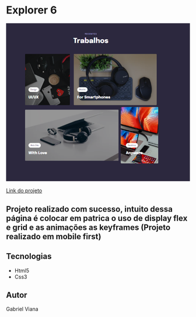 <h1>Explorer 6</h1>

<img src="./images/Captura de tela 2022-06-07 194430.png" alt="">
<br>

<a href="https://vianagabriel.github.io/Explorer-6/">Link do projeto</a>

<h2>Projeto realizado com sucesso, intuito dessa página é colocar em patrica o uso de display flex e grid e as animações as keyframes (Projeto realizado em mobile first)</h2>

<h2>Tecnologias</h2>
<ul>
 <li>Html5</li>
 <li>Css3</li>
</ul>

<h2>Autor</h2>
<p>Gabriel Viana</p>